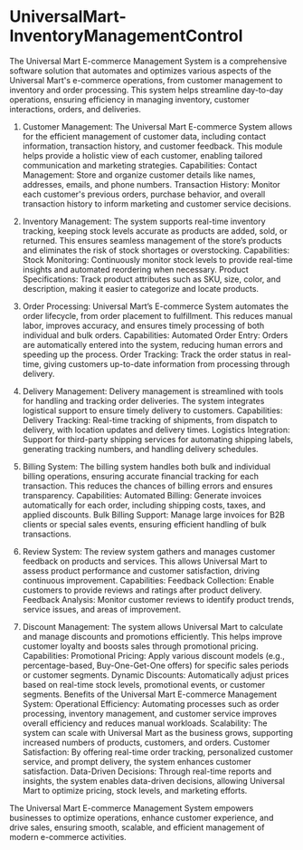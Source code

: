 # UniversalMart-InventoryManagementControl

The Universal Mart E-commerce Management System is a comprehensive software solution that automates and optimizes various aspects of the Universal Mart's e-commerce operations, from customer management to inventory and order processing. This system helps streamline day-to-day operations, ensuring efficiency in managing inventory, customer interactions, orders, and deliveries.

1. Customer Management:
The Universal Mart E-commerce System allows for the efficient management of customer data, including contact information, transaction history, and customer feedback. This module helps provide a holistic view of each customer, enabling tailored communication and marketing strategies.
Capabilities:
Contact Management: Store and organize customer details like names, addresses, emails, and phone numbers.
Transaction History: Monitor each customer's previous orders, purchase behavior, and overall transaction history to inform marketing and customer service decisions.

2. Inventory Management:
The system supports real-time inventory tracking, keeping stock levels accurate as products are added, sold, or returned. This ensures seamless management of the store’s products and eliminates the risk of stock shortages or overstocking.
Capabilities:
Stock Monitoring: Continuously monitor stock levels to provide real-time insights and automated reordering when necessary.
Product Specifications: Track product attributes such as SKU, size, color, and description, making it easier to categorize and locate products.

3. Order Processing:
Universal Mart’s E-commerce System automates the order lifecycle, from order placement to fulfillment. This reduces manual labor, improves accuracy, and ensures timely processing of both individual and bulk orders.
Capabilities:
Automated Order Entry: Orders are automatically entered into the system, reducing human errors and speeding up the process.
Order Tracking: Track the order status in real-time, giving customers up-to-date information from processing through delivery.

4. Delivery Management:
Delivery management is streamlined with tools for handling and tracking order deliveries. The system integrates logistical support to ensure timely delivery to customers.
Capabilities:
Delivery Tracking: Real-time tracking of shipments, from dispatch to delivery, with location updates and delivery times.
Logistics Integration: Support for third-party shipping services for automating shipping labels, generating tracking numbers, and handling delivery schedules.

5. Billing System:
The billing system handles both bulk and individual billing operations, ensuring accurate financial tracking for each transaction. This reduces the chances of billing errors and ensures transparency.
Capabilities:
Automated Billing: Generate invoices automatically for each order, including shipping costs, taxes, and applied discounts.
Bulk Billing Support: Manage large invoices for B2B clients or special sales events, ensuring efficient handling of bulk transactions.

6. Review System:
The review system gathers and manages customer feedback on products and services. This allows Universal Mart to assess product performance and customer satisfaction, driving continuous improvement.
Capabilities:
Feedback Collection: Enable customers to provide reviews and ratings after product delivery.
Feedback Analysis: Monitor customer reviews to identify product trends, service issues, and areas of improvement.

7. Discount Management:
The system allows Universal Mart to calculate and manage discounts and promotions efficiently. This helps improve customer loyalty and boosts sales through promotional pricing.
Capabilities:
Promotional Pricing: Apply various discount models (e.g., percentage-based, Buy-One-Get-One offers) for specific sales periods or customer segments.
Dynamic Discounts: Automatically adjust prices based on real-time stock levels, promotional events, or customer segments.
Benefits of the Universal Mart E-commerce Management System:
Operational Efficiency: Automating processes such as order processing, inventory management, and customer service improves overall efficiency and reduces manual workloads.
Scalability: The system can scale with Universal Mart as the business grows, supporting increased numbers of products, customers, and orders.
Customer Satisfaction: By offering real-time order tracking, personalized customer service, and prompt delivery, the system enhances customer satisfaction.
Data-Driven Decisions: Through real-time reports and insights, the system enables data-driven decisions, allowing Universal Mart to optimize pricing, stock levels, and marketing efforts.

The Universal Mart E-commerce Management System empowers businesses to optimize operations, enhance customer experience, and drive sales, ensuring smooth, scalable, and efficient management of modern e-commerce activities.

